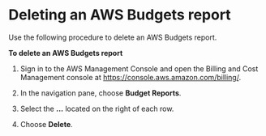 # Deleting an AWS Budgets report<a name="delete-budget-report"></a>

Use the following procedure to delete an AWS Budgets report\.<a name="delete-budget-report-steps"></a>

**To delete an AWS Budgets report**

1. Sign in to the AWS Management Console and open the Billing and Cost Management console at [https://console\.aws\.amazon\.com/billing/](https://console.aws.amazon.com/billing/)\.

1. In the navigation pane, choose **Budget Reports**\.

1. Select the **\.\.\.** located on the right of each row\.

1. Choose **Delete**\.